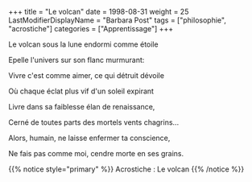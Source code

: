 +++
title = "Le volcan"
date = 1998-08-31
weight = 25
LastModifierDisplayName = "Barbara Post"
tags = ["philosophie", "acrostiche"]
categories = ["Apprentissage"]
+++

Le volcan sous la lune endormi comme étoile

Epelle l'univers sur son flanc murmurant:

Vivre c'est comme aimer, ce qui détruit dévoile

Où chaque éclat plus vif d'un soleil expirant

Livre dans sa faiblesse élan de renaissance,

Cerné de toutes parts des mortels vents chagrins...

Alors, humain, ne laisse enfermer ta conscience,

Ne fais pas comme moi, cendre morte en ses grains.

{{% notice style="primary" %}}
Acrostiche : Le volcan
{{% /notice %}}
